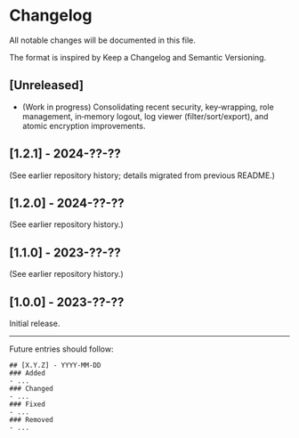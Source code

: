 # Changelog

All notable changes will be documented in this file.

The format is inspired by Keep a Changelog and Semantic Versioning.

## [Unreleased]
- (Work in progress) Consolidating recent security, key‑wrapping, role management, in‑memory logout, log viewer (filter/sort/export), and atomic encryption improvements.

## [1.2.1] - 2024-??-??
(See earlier repository history; details migrated from previous README.)

## [1.2.0] - 2024-??-??
(See earlier repository history.)

## [1.1.0] - 2023-??-??
(See earlier repository history.)

## [1.0.0] - 2023-??-??
Initial release.

---

Future entries should follow:

```
## [X.Y.Z] - YYYY-MM-DD
### Added
- ...
### Changed
- ...
### Fixed
- ...
### Removed
- ...
```
